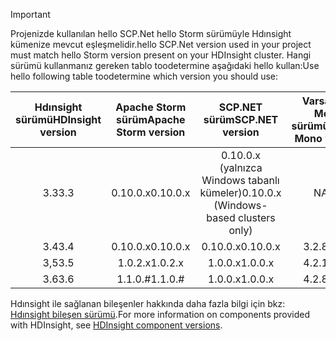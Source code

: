 > [!IMPORTANT]
> <span data-ttu-id="53bc0-101">Projenizde kullanılan hello SCP.Net hello Storm sürümüyle Hdınsight kümenize mevcut eşleşmelidir.</span><span class="sxs-lookup"><span data-stu-id="53bc0-101">hello SCP.Net version used in your project must match hello Storm version present on your HDInsight cluster.</span></span> <span data-ttu-id="53bc0-102">Hangi sürümü kullanmanız gereken tablo toodetermine aşağıdaki hello kullan:</span><span class="sxs-lookup"><span data-stu-id="53bc0-102">Use hello following table toodetermine which version you should use:</span></span>
> 
> | <span data-ttu-id="53bc0-103">Hdınsight sürümü</span><span class="sxs-lookup"><span data-stu-id="53bc0-103">HDInsight version</span></span> | <span data-ttu-id="53bc0-104">Apache Storm sürüm</span><span class="sxs-lookup"><span data-stu-id="53bc0-104">Apache Storm version</span></span> | <span data-ttu-id="53bc0-105">SCP.NET sürüm</span><span class="sxs-lookup"><span data-stu-id="53bc0-105">SCP.NET version</span></span> | <span data-ttu-id="53bc0-106">Varsayılan Mono sürümü</span><span class="sxs-lookup"><span data-stu-id="53bc0-106">Default Mono version</span></span> |
> |:---:|:---:|:---:|:---:|
> | <span data-ttu-id="53bc0-107">3.3</span><span class="sxs-lookup"><span data-stu-id="53bc0-107">3.3</span></span> |<span data-ttu-id="53bc0-108">0.10.0.x</span><span class="sxs-lookup"><span data-stu-id="53bc0-108">0.10.0.x</span></span> |<span data-ttu-id="53bc0-109">0.10.0.x (yalnızca Windows tabanlı kümeler)</span><span class="sxs-lookup"><span data-stu-id="53bc0-109">0.10.0.x (Windows-based clusters only)</span></span> | <span data-ttu-id="53bc0-110">NA</span><span class="sxs-lookup"><span data-stu-id="53bc0-110">NA</span></span> |
> | <span data-ttu-id="53bc0-111">3.4</span><span class="sxs-lookup"><span data-stu-id="53bc0-111">3.4</span></span> |<span data-ttu-id="53bc0-112">0.10.0.x</span><span class="sxs-lookup"><span data-stu-id="53bc0-112">0.10.0.x</span></span> |<span data-ttu-id="53bc0-113">0.10.0.x</span><span class="sxs-lookup"><span data-stu-id="53bc0-113">0.10.0.x</span></span> | <span data-ttu-id="53bc0-114">3.2.8</span><span class="sxs-lookup"><span data-stu-id="53bc0-114">3.2.8</span></span> |
> | <span data-ttu-id="53bc0-115">3,5</span><span class="sxs-lookup"><span data-stu-id="53bc0-115">3.5</span></span> |<span data-ttu-id="53bc0-116">1.0.2.x</span><span class="sxs-lookup"><span data-stu-id="53bc0-116">1.0.2.x</span></span> |<span data-ttu-id="53bc0-117">1.0.0.x</span><span class="sxs-lookup"><span data-stu-id="53bc0-117">1.0.0.x</span></span> | <span data-ttu-id="53bc0-118">4.2.1</span><span class="sxs-lookup"><span data-stu-id="53bc0-118">4.2.1</span></span> |
> | <span data-ttu-id="53bc0-119">3.6</span><span class="sxs-lookup"><span data-stu-id="53bc0-119">3.6</span></span> |<span data-ttu-id="53bc0-120">1.1.0.#</span><span class="sxs-lookup"><span data-stu-id="53bc0-120">1.1.0.#</span></span> | <span data-ttu-id="53bc0-121">1.0.0.x</span><span class="sxs-lookup"><span data-stu-id="53bc0-121">1.0.0.x</span></span> | <span data-ttu-id="53bc0-122">4.2.8</span><span class="sxs-lookup"><span data-stu-id="53bc0-122">4.2.8</span></span> |
> 
> <span data-ttu-id="53bc0-123">Hdınsight ile sağlanan bileşenler hakkında daha fazla bilgi için bkz: [Hdınsight bileşen sürümü](../articles/hdinsight/hdinsight-component-versioning.md).</span><span class="sxs-lookup"><span data-stu-id="53bc0-123">For more information on components provided with HDInsight, see [HDInsight component versions](../articles/hdinsight/hdinsight-component-versioning.md).</span></span>


